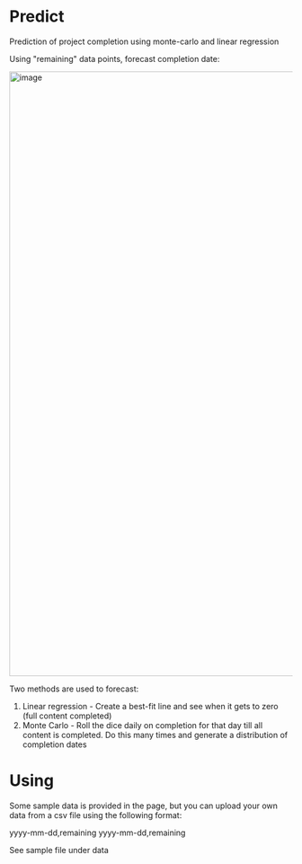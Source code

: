 # Predict
Prediction of project completion using monte-carlo and linear regression

Using "remaining" data points, forecast completion date:

<img width="1076" alt="image" src="https://github.com/user-attachments/assets/56b96c82-87e5-4b8a-bd37-a7826cf7bb5e" />

Two methods are used to forecast:

  1. Linear regression - Create a best-fit line and see when it gets to zero (full content completed)
  2. Monte Carlo - Roll the dice daily on completion for that day till all content is completed. Do this many times and generate a distribution of completion dates

# Using
Some sample data is provided in the page, but you can upload your own data from a csv file using the following format:

  yyyy-mm-dd,remaining
  yyyy-mm-dd,remaining

See sample file under data
